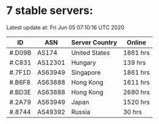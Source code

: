 # 7 stable servers:

Latest update at: Fri Jun 05 07:10:16 UTC 2020

| ID | ASN | Server Country | Online |
| -- | --- | -------------- | ------ |
| #.D09B | AS174 | United States | 1861 hrs |
| #.C831 | AS12301 | Hungary | 139 hrs |
| #.7F1D | AS63949 | Singapore | 1861 hrs |
| #.B6F8 | AS63888 | Hong Kong | 1611 hrs |
| #.BD3E | AS63888 | Hong Kong | 2680 hrs |
| #.2A79 | AS63949 | Japan | 1520 hrs |
| #.8744 | AS49392 | Russia | 30 hrs |

